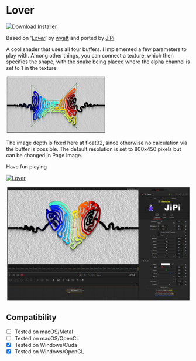 # Lover
[![Download Installer](https://img.shields.io/static/v1?label=Download&message=Lover-Installer.lua&color=blue)](https://github.com/nmbr73/Shadertoys/releases/download/V1.1/Lover-Installer.lua "Installer")

Based on '_[Lover](https://www.shadertoy.com/view/fsjyR3)_' by [wyatt](https://www.shadertoy.com/user/wyatt) and ported by [JiPi](../../Site/Profiles/JiPi.md).

A cool shader that uses all four buffers. I implemented a few parameters to play with. Among other things, you can connect a texture, which then specifies the shape, with the snake being placed where the alpha channel is set to 1 in the texture.

![Thumbnail](Lover_2y.png)


The image depth is fixed here at float32, since otherwise no calculation via the buffer is possible. The default resolution is set to 800x450 pixels but can be changed in Page Image.

Have fun playing


[![Lover](https://user-images.githubusercontent.com/78935215/155531303-950f901d-2797-4c5e-8def-9a7a22328bd0.gif)](https://www.shadertoy.com/view/fsjyR3 "View on Shadertoy.com")


[![Thumbnail](Lover.png)](Lover.fuse)



## Compatibility
- [ ] Tested on macOS/Metal
- [ ] Tested on macOS/OpenCL
- [X] Tested on Windows/Cuda
- [X] Tested on Windows/OpenCL
